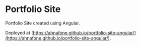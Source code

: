 # Portfolio Site

Portfolio Site created using Angular.

Deployed at [https://ahnafone.github.io/portfolio-site-angular/](https://ahnafone.github.io/portfolio-site-angular/).
